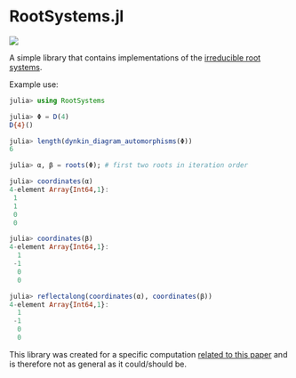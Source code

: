 RootSystems.jl
==============

[![][c-i-img]][c-i-url]


A simple library that contains implementations of the [irreducible root systems](https://en.wikipedia.org/wiki/Root_system).

Example use:

```julia
julia> using RootSystems

julia> Φ = D(4)
D{4}()

julia> length(dynkin_diagram_automorphisms(Φ))
6

julia> α, β = roots(Φ); # first two roots in iteration order

julia> coordinates(α)
4-element Array{Int64,1}:
 1
 1
 0
 0

julia> coordinates(β)
4-element Array{Int64,1}:
  1
 -1
  0
  0

julia> reflectalong(coordinates(α), coordinates(β))
4-element Array{Int64,1}:
  1
 -1
  0
  0

```

This library was created for a specific computation [related to this
paper](https://aip.scitation.org/doi/abs/10.1063/1.4705269) and is therefore
not as general as it could/should be.

[c-i-img]: https://github.com/tkluck/RootSystems.jl/workflows/CI/badge.svg
[c-i-url]: https://github.com/tkluck/RootSystems.jl/actions?query=workflow%3ACI

